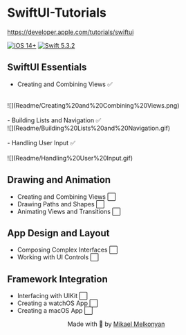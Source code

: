 # SwiftUI-Tutorials
https://developer.apple.com/tutorials/swiftui

[![iOS 14+](https://img.shields.io/badge/iOS-14%2B-green.svg)](https://github.com/MikaelMelkonyan/Intelity)
[![Swift 5.3.2](https://img.shields.io/badge/Swift-5.3.2-orange.svg)](https://github.com/MikaelMelkonyan/Intelity)

## SwiftUI Essentials
- Creating and Combining Views ✅
<br>
![](Readme/Creating%20and%20Combining%20Views.png)
<br><br>
- Building Lists and Navigation ✅
<br>
![](Readme/Building%20Lists%20and%20Navigation.gif)
<br><br>
- Handling User Input ✅<br>
<br>
![](Readme/Handling%20User%20Input.gif)

## Drawing and Animation
- Creating and Combining Views ⬜
- Drawing Paths and Shapes ⬜
- Animating Views and Transitions ⬜

## App Design and Layout
- Composing Complex Interfaces ⬜
- Working with UI Controls ⬜

## Framework Integration
- Interfacing with UIKit ⬜
- Creating a watchOS App ⬜
- Creating a macOS App ⬜

<p align="center">
Made with 🖤 by <a href="https://github.com/MikaelMelkonyan">Mikael Melkonyan</a>
</p>
